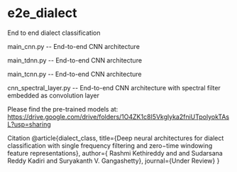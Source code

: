 # e2e_dialect
End to end dialect classification

main_cnn.py -- End-to-end CNN architecture 

main_tdnn.py -- End-to-end CNN architecture

main_tcnn.py -- End-to-end CNN architecture

cnn_spectral_layer.py --  End-to-end CNN architecture with spectral filter embedded as convolution layer

Please find the pre-trained models at:
https://drive.google.com/drive/folders/1O4ZK1c8I5Vkglyka2fniUTpolyokTAsL?usp=sharing

<div>
Citation
@article{dialect_class,
  title={Deep neural architectures for dialect classification with single frequency filtering and
zero−time windowing feature representations},
  author={
    Rashmi Kethireddy and
     and
    Sudarsana Reddy Kadiri and 
    Suryakanth V. Gangashetty},
  journal={Under Review}  
  }
</div>

